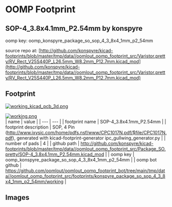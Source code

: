 # OOMP Footprint  
## SOP-4_3.8x4.1mm_P2.54mm  by konspyre  
  
oomp key: oomp_konspyre_package_so_sop_4_3_8x4_1mm_p2_54mm  
  
source repo at: [http://github.com/konspyre/kicad-footprints/blob/master/tmp/data//oomlout_oomp_footprint_src/Varistor.pretty/RV_Rect_V25S440P_L26.5mm_W8.2mm_P12.7mm.kicad_mod](http://github.com/konspyre/kicad-footprints/blob/master/tmp/data//oomlout_oomp_footprint_src/Varistor.pretty/RV_Rect_V25S440P_L26.5mm_W8.2mm_P12.7mm.kicad_mod)  
## Footprint  
  
[![working_kicad_pcb_3d.png](working_kicad_pcb_3d_600.png)](working_kicad_pcb_3d.png)  
  
[![working.png](working_600.png)](working.png)  
| name | value | 
| --- | --- | 
| footprint name | SOP-4_3.8x4.1mm_P2.54mm | 
| footprint description | SOP, 4 Pin (http://www.ixysic.com/home/pdfs.nsf/www/CPC1017N.pdf/$file/CPC1017N.pdf), generated with kicad-footprint-generator ipc_gullwing_generator.py | 
| number of pads | 4 | 
| github path | http://github.com/konspyre/kicad-footprints/blob/master/tmp/data//oomlout_oomp_footprint_src/Package_SO.pretty/SOP-4_3.8x4.1mm_P2.54mm.kicad_mod | 
| oomp key | oomp_konspyre_package_so_sop_4_3_8x4_1mm_p2_54mm | 
| oomp bot github | https://github.com/oomlout/oomlout_oomp_footprint_bot/tree/main/tmp/data//oomlout_oomp_footprint_src/footprints/konspyre_package_so_sop_4_3_8x4_1mm_p2_54mm/working | 
## Images  
